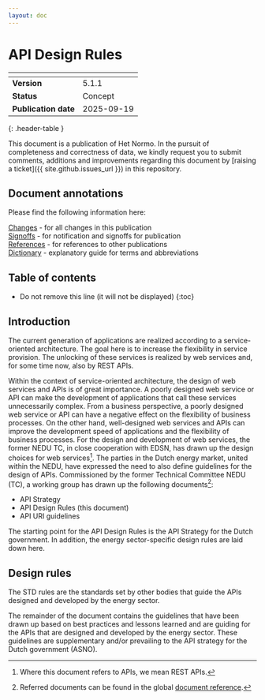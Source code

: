 ```yaml
---
layout: doc
---
```


# API Design Rules

| <!-- -->             | <!-- -->   |
| :------------------- | :--------- |
| __Version__              | 5.1.1    |
| __Status__               | Concept    |
| __Publication date__     | 2025-09-19 |
{: .header-table }

This document is a publication of Het Normo. In the pursuit of completeness and correctness of data, we kindly request you to submit comments, additions and improvements regarding this document by [raising a ticket]({{ site.github.issues_url }}) in this repository. 

## Document annotations

Please find the following information here:

[Changes](changes.md) - for all changes in this publication\
[Signoffs](signoffs.md) - for notification and signoffs for publication\
[References](../references.md) - for references to other publications\
[Dictionary](../dictionary.md) - explanatory guide for terms and abbreviations

## Table of contents

* Do not remove this line (it will not be displayed)
{:toc}

## Introduction

The current generation of applications are realized according to a service-oriented architecture. The goal here is to increase the flexibility in service provision. The unlocking of these services is realized by web services and, for some time now, also by REST APIs.

Within the context of service-oriented architecture, the design of web services and APIs is of great importance. A poorly designed web service or API can make the development of applications that call these services unnecessarily complex. From a business perspective, a poorly designed web service or API can have a negative effect on the flexibility of business processes. On the other hand, well-designed web services and APIs can improve the development speed of applications and the flexibility of business processes.
For the design and development of web services, the former NEDU TC, in close cooperation with EDSN, has drawn up the design choices for web services[^1]. The parties in the Dutch energy market, united within the NEDU, have expressed the need to also define guidelines for the design of APIs. Commissioned by the former Technical Committee NEDU (TC), a working group has drawn up the following documents[^2]:
* API Strategy
* API Design Rules (this document)
* API URI guidelines

The starting point for the API Design Rules is the API Strategy for the Dutch government. In addition, the energy sector-specific design rules are laid down here.

[^1]: Where this document refers to APIs, we mean REST APIs.
[^2]: Referred documents can be found in the global [document reference](../references.md).

## Design rules

The STD rules are the standards set by other bodies that guide the APIs designed and developed by the energy sector.

The remainder of the document contains the guidelines that have been drawn up based on best practices and lessons learned and are guiding for the APIs that are designed and developed by the energy sector. These guidelines are supplementary and/or prevailing to the API strategy for the Dutch government (ASNO).

